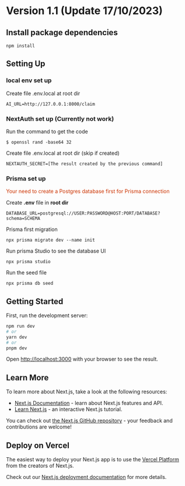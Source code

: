 # Version 1.1 (Update 17/10/2023)
## Install package dependencies
```
npm install
```

## Setting Up
### local env set up
Create file .env.local at root dir
```
AI_URL=http://127.0.0.1:8000/claim
```

### NextAuth set up (Currently not work)
Run the command to get the code
```
$ openssl rand -base64 32
```

Create file .env.local at root dir (skip if created)
```
NEXTAUTH_SECRET=[The result created by the previous command]
```

### Prisma set up
<div style="color: #cc3300">Your need to create a Postgres database first for Prisma connection</div>

Create **.env** file in **root dir**
```
DATABASE_URL=postgresql://USER:PASSWORD@HOST:PORT/DATABASE?schema=SCHEMA
```

Prisma first migration
```
npx prisma migrate dev --name init
```

Run prisma Studio to see the database UI
```
npx prisma studio
```

Run the seed file
```
npx prisma db seed
```

## Getting Started

First, run the development server:

```bash
npm run dev
# or
yarn dev
# or
pnpm dev
```

Open [http://localhost:3000](http://localhost:3000) with your browser to see the result.

## Learn More

To learn more about Next.js, take a look at the following resources:

- [Next.js Documentation](https://nextjs.org/docs) - learn about Next.js features and API.
- [Learn Next.js](https://nextjs.org/learn) - an interactive Next.js tutorial.

You can check out [the Next.js GitHub repository](https://github.com/vercel/next.js/) - your feedback and contributions are welcome!

## Deploy on Vercel

The easiest way to deploy your Next.js app is to use the [Vercel Platform](https://vercel.com/new?utm_medium=default-template&filter=next.js&utm_source=create-next-app&utm_campaign=create-next-app-readme) from the creators of Next.js.

Check out our [Next.js deployment documentation](https://nextjs.org/docs/deployment) for more details.
